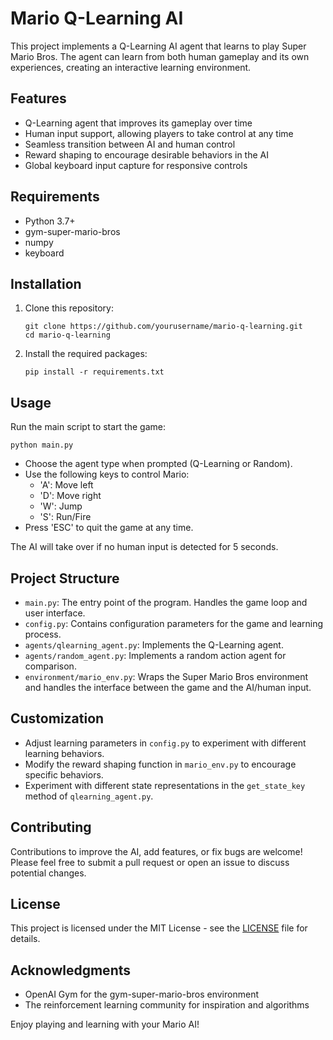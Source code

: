 # Mario Q-Learning AI

This project implements a Q-Learning AI agent that learns to play Super Mario Bros. The agent can learn from both human gameplay and its own experiences, creating an interactive learning environment.

## Features

- Q-Learning agent that improves its gameplay over time
- Human input support, allowing players to take control at any time
- Seamless transition between AI and human control
- Reward shaping to encourage desirable behaviors in the AI
- Global keyboard input capture for responsive controls

## Requirements

- Python 3.7+
- gym-super-mario-bros
- numpy
- keyboard

## Installation

1. Clone this repository:
   ```
   git clone https://github.com/yourusername/mario-q-learning.git
   cd mario-q-learning
   ```

2. Install the required packages:
   ```
   pip install -r requirements.txt
   ```

## Usage

Run the main script to start the game:

```
python main.py
```

- Choose the agent type when prompted (Q-Learning or Random).
- Use the following keys to control Mario:
  - 'A': Move left
  - 'D': Move right
  - 'W': Jump
  - 'S': Run/Fire
- Press 'ESC' to quit the game at any time.

The AI will take over if no human input is detected for 5 seconds.

## Project Structure

- `main.py`: The entry point of the program. Handles the game loop and user interface.
- `config.py`: Contains configuration parameters for the game and learning process.
- `agents/qlearning_agent.py`: Implements the Q-Learning agent.
- `agents/random_agent.py`: Implements a random action agent for comparison.
- `environment/mario_env.py`: Wraps the Super Mario Bros environment and handles the interface between the game and the AI/human input.

## Customization

- Adjust learning parameters in `config.py` to experiment with different learning behaviors.
- Modify the reward shaping function in `mario_env.py` to encourage specific behaviors.
- Experiment with different state representations in the `get_state_key` method of `qlearning_agent.py`.

## Contributing

Contributions to improve the AI, add features, or fix bugs are welcome! Please feel free to submit a pull request or open an issue to discuss potential changes.

## License

This project is licensed under the MIT License - see the [LICENSE](LICENSE) file for details.

## Acknowledgments

- OpenAI Gym for the gym-super-mario-bros environment
- The reinforcement learning community for inspiration and algorithms

Enjoy playing and learning with your Mario AI!
